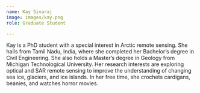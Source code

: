 ```yaml
---
name: Kay Sivaraj
image: images/kay.png
role: Graduate Student

---
```


Kay is a PhD student with a special interest in Arctic remote sensing. She hails from Tamil Nadu, India, where she completed her Bachelor’s degree in Civil Engineering. She also holds a Master’s degree in Geology from Michigan Technological University. Her research interests are exploring optical and SAR remote sensing to improve the understanding of changing sea ice, glaciers, and ice islands. In her free time, she crochets cardigans, beanies, and watches horror movies.
